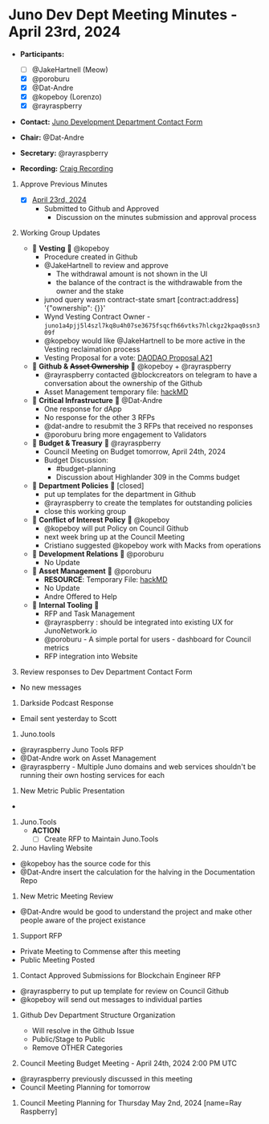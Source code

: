 # Juno Dev Dept Meeting Minutes - April 23rd, 2024

- **Participants:**
  - [ ] @JakeHartnell (Meow)
  - [x] @poroburu
  - [x] @Dat-Andre
  - [x] @kopeboy (Lorenzo)
  - [x] @rayraspberry

- **Contact:** [Juno Development Department Contact Form](https://forms.gle/rzCphth2rTPjKzum9)
- **Chair:** @Dat-Andre
- **Secretary:** @rayraspberry

- **Recording:** [Craig Recording](https://craig.horse/rec/M68BHHeeT2XJ?key=aeXyWQ)

1. Approve Previous Minutes
    - [x] [April 23rd, 2024](./20240409-Meeting-Internal-Minutes.md)
      - Submitted to Github and Approved
        - Discussion on the minutes submission and approval process
    
2. Working Group Updates
    - 🤝 **Vesting** 🤝 @kopeboy
      - Procedure created in Github
      - @JakeHartnell to review and approve
        - The withdrawal amount is not shown in the UI
        - the balance of the contract is the withdrawable from the owner and the stake
      - junod query wasm contract-state smart [contract:address] '{"ownership": {}}'
      - Wynd Vesting Contract Owner - `juno1a4pjj5l4szl7kq8u4h07se3675fsqcfh66vtks7hlckgz2kpaq0ssn309f`
      - @kopeboy would like @JakeHartnell to be more active in the Vesting reclaimation process
      - Vesting Proposal for a vote: [DAODAO Proposal A21](https://daodao.zone/dao/juno1gyjl26rnqqyk6cuh6nqtvx8t885jgqagusvpqpvtgaygcjg2wjdqz0rzle/proposals/A21)
    - 🤝 **Github & ~~Asset Ownership~~** 🤝 @kopeboy + @rayraspberry
       - @rayraspberry contacted @blockcreators on telegram to have a conversation about the ownership of the Github
       - Asset Management temporary file: [hackMD](https://hackmd.io/xaRvq0BgT3yJ6cUhnhg6zg)
    - 🤝 **Critical Infrastructure** 🤝 @Dat-Andre
      - One response for dApp
      - No response for the other 3 RFPs
      - @dat-andre to resubmit the 3 RFPs that received no responses
      - @poroburu bring more engagement to Validators
    - 🤝 **Budget & Treasury** 🤝 @rayraspberry
      - Council Meeting on Budget tomorrow, April 24th, 2024
      - Budget Discussion:
        - #budget-planning
        - Discussion about Highlander 309 in the Comms budget
    - 🤝 **Department Policies** 🤝 [closed]
      - put up templates for the department in Github
      - @rayraspberry to create the templates for outstanding policies
      - close this working group
    - 🤝 **Conflict of Interest Policy** 🤝 @kopeboy
      - @kopeboy will put Policy on Council Github
      - next week bring up at the Council Meeting
      - Cristiano suggested @kopeboy work with Macks from operations
    - 🤝 **Development Relations** 🤝 @poroburu
      - No Update
    - 🤝 **Asset Management** 🤝 @poroburu
      - **RESOURCE**: Temporary File: [hackMD](https://hackmd.io/xaRvq0BgT3yJ6cUhnhg6zg)
      - No Update
      - Andre Offered to Help
    - 🤝 **Internal Tooling** 🤝
      - RFP and Task Management
      - @rayraspberry : should be integrated into existing UX for JunoNetwork.io
      - @poroburu - A simple portal for users - dashboard for Council metrics
      - RFP integration into Website

1. Review responses to Dev Department Contact Form
 - No new messages

1. Darkside Podcast Response
  - Email sent yesterday to Scott

1. Juno.tools
  - @rayraspberry Juno Tools RFP
  - @Dat-Andre work on Asset Management
  - @rayraspberry - Multiple Juno domains and web services shouldn't be running their own hosting services for each

1. New Metric Public Presentation
  - 

1. Juno.Tools
   - **ACTION**
     - [ ] Create RFP to Maintain Juno.Tools

1. Juno Havling Website
  - @kopeboy has the source code for this
  - @Dat-Andre insert the calculation for the halving in the Documentation Repo

1. New Metric Meeting Review
  - @Dat-Andre would be good to understand the project and make other people aware of the project existance

1. Support RFP
  - Private Meeting to Commense after this meeting
  - Public Meeting Posted

1. Contact Approved Submissions for Blockchain Engineer RFP
  - @rayraspberry to put up template for review on Council Github
  - @kopeboy will send out messages to individual parties
  
1. Github Dev Department Structure Organization
   - Will resolve in the Github Issue
    - Public/Stage to Public
    - Remove OTHER Categories

1. Council Meeting Budget Meeting - April 24th, 2024 2:00 PM UTC
 - @rayraspberry previously discussed in this meeting
 - Council Meeting Planning for tomorrow

1. Council Meeting Planning for Thursday May 2nd, 2024 [name=Ray Raspberry]

